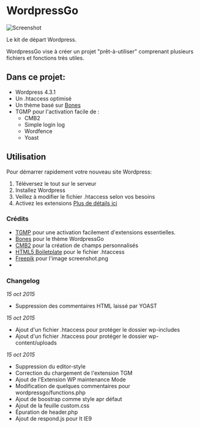 # WordpressGo

![Screenshot](https://raw.github.com/luciendub/wordpressgo/master/wp-content/themes/wordpressgo/screenshot.png)

Le kit de départ Wordpress.

WordpressGo vise à créer un projet "prêt-à-utiliser" comprenant plusieurs fichiers et fonctions très utiles.

## Dans ce projet:

* Wordpress 4.3.1
* Un .htaccess optimisé
* Un thème basé sur [Bones](http://themble.com/bones/)
* TGMP pour l'activation facile de :
	* CMB2
	* Simple login log
	* Wordfence
	* Yoast

## Utilisation
Pour démarrer rapidement votre nouveau site Wordpress:
1. Téléversez le tout sur le serveur
2. Installez Wordpress
3. Veillez à modifier le fichier .htaccess selon vos besoins
4. Activez les extensions
[Plus de détails ici](https://github.com/luciendub/wordpressgo/wiki/D%C3%A9butez-ici)


### Crédits

 * [TGMP](http://tgmpluginactivation.com/) pour une activation facilement d'extensions essentielles.
 * [Bones](https://github.com/eddiemachado/bones) pour le thème WordpressGo
 * [CMB2](https://github.com/WebDevStudios/CMB2) pour la création de champs personnalisés
 * [HTML5 Boiletplate](https://github.com/h5bp/html5-boilerplate) pour le fichier .htaccess
 * [Freepik](http://www.freepik.com/) pour l'image screenshot.png
 * 
 
### Changelog
*15 oct 2015*
 * Suppression des commentaires HTML laissé par YOAST

*15 oct 2015*
 * Ajout d'un fichier .htaccess pour protéger le dossier wp-includes
 * Ajout d'un fichier .htaccess pour protéger le dossier wp-content/uploads

*15 oct 2015*
 * Suppression du editor-style
 * Correction du chargement de l'extension TGM
 * Ajout de l'Extension WP maintenance Mode
 * Modification de quelques commentaires pour wordpressgo/functions.php
 * Ajout de boostrap comme style apr défaut
 * Ajout de la feuille custom.css
 * Épuration de header.php
 * Ajout de respond.js pour lt IE9
